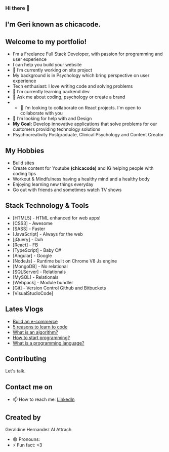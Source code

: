 ### Hi there 👋

## I'm Geri known as chicacode. 
## Welcome to my portfolio!

* I'm a Freelance Full Stack Developer, with passion for programming and user experience
* I can help you build your website
* 🔭 I’m currently working on site project
* My background is in Psychology which bring perspective on user experience
* Tech enthusiast: I love writing code and solving problems
* 🌱 I’m currently learning backend dev
* 💬 Ask me about coding, psychology or create a brand
* * 👯 I’m looking to collaborate on React projects. I'm open to collaborate with you
* 🤔 I’m looking for help with and Design
* **My Goal:** Develop innovative applications that solve problems for our customers providing technology solutions 
* Psychocreativity Postgraduate, Clinical Psychology and Content Creator

## My Hobbies

* Build sites
* Create content for Youtube **(chicacode)** and IG helping people with coding tips
* Workout & Mindfulness having a healthy mind and a healthy body
* Enjoying learning new things everyday
* Go out with friends and sometimes watch TV shows

## Stack Technology & Tools

* [HTML5] - HTML enhanced for web apps!
* [CSS3] - Awesome
* [SASS] - Faster
* [JavaScript] - Always for the web
* [jQuery] - Duh
* [React] - FB
* [TypeScript] - Baby C#
* [Angular] - Google
* [NodeJs] - Runtime built on Chrome V8 Js engine
* [MongoDB] - No relational
* [SQLServer] - Relationals
* [MySQL] - Relationals
* [Webpack] - Module bundler
* [Git] - Version Control Github and Bitbuckets
* [VisualStudioCode]

## Lates Vlogs
* [Build an e-commerce](https://www.youtube.com/watch?v=3NQxzmohmF0&ab_channel=CHICACODE)
* [5 reasons to learn to code](https://www.youtube.com/watch?v=OTTeAAq-v0I&t=5s&ab_channel=CHICACODE)
* [What is an algorithm?](https://www.youtube.com/watch?v=DaQ2ygcJ9N0&ab_channel=CHICACODE)
* [How to start programming?](https://www.youtube.com/watch?v=OTTeAAq-v0I&t=5s&ab_channel=CHICACODE)
* [What is a programming language?](https://www.youtube.com/watch?v=kp7oYOlg_IM&t=408s&ab_channel=CHICACODE)
## Contributing
Let's talk.

## Contact me on
- 📫 How to reach me: [LinkedIn](https://www.linkedin.com/in/geraldinealattrach/)
## Created by 
Geraldine Hernandez Al Attrach

- 😄 Pronouns: 
- ⚡ Fun fact: <3
